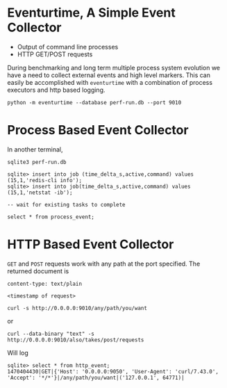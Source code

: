 # Eventurtime, A Simple Event Collector

* Output of command line processes
* HTTP GET/POST requests

During benchmarking and long term multiple process system evolution
we have a need to collect external events and high level markers.
This can easily be accomplished with `eventurtime` with a combination
of process executors and http based logging.

```
python -m eventurtime --database perf-run.db --port 9010
```

# Process Based Event Collector

In another terminal,

```
sqlite3 perf-run.db

sqlite> insert into job (time_delta_s,active,command) values (15,1,'redis-cli info');
sqlite> insert into job(time_delta_s,active,command) values (15,1,'netstat -ib');

-- wait for existing tasks to complete

select * from process_event;

```

# HTTP Based Event Collector

`GET` and `POST` requests work with any path at the port specified. The returned document 
is

```
content-type: text/plain

<timestamp of request>
```

```
curl -s http://0.0.0.0:9010/any/path/you/want
```

or

```
curl --data-binary "text" -s http://0.0.0.0:9010/also/takes/post/requests
```

Will log

```
sqlite> select * from http_event;
1470404430|GET|{'Host': '0.0.0.0:9050', 'User-Agent': 'curl/7.43.0', 'Accept': '*/*'}|/any/path/you/want|('127.0.0.1', 64771)|
```




